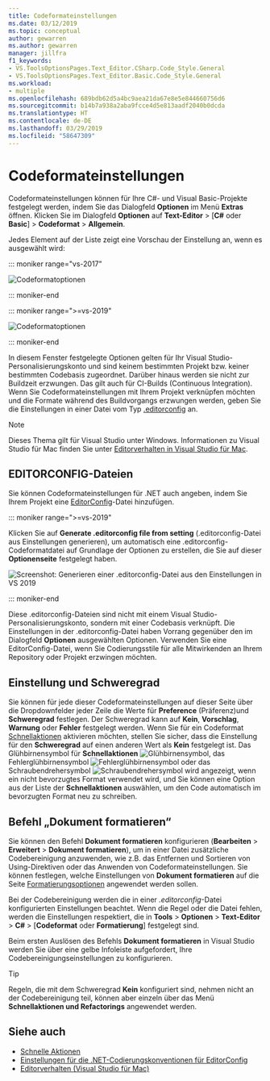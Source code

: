 ```yaml
---
title: Codeformateinstellungen
ms.date: 03/12/2019
ms.topic: conceptual
author: gewarren
ms.author: gewarren
manager: jillfra
f1_keywords:
- VS.ToolsOptionsPages.Text_Editor.CSharp.Code_Style.General
- VS.ToolsOptionsPages.Text_Editor.Basic.Code_Style.General
ms.workload:
- multiple
ms.openlocfilehash: 689bdb62d5a4bc9aea21da67e8e5e844660756d6
ms.sourcegitcommit: b14b7a938a2aba9fcce4d5e813aadf2040b0dcda
ms.translationtype: HT
ms.contentlocale: de-DE
ms.lasthandoff: 03/29/2019
ms.locfileid: "58647309"
---
```

# <a name="code-style-preferences"></a>Codeformateinstellungen

Codeformateinstellungen können für Ihre C#- und Visual Basic-Projekte festgelegt werden, indem Sie das Dialogfeld **Optionen** im Menü **Extras** öffnen. Klicken Sie im Dialogfeld **Optionen** auf **Text-Editor** > [**C#** oder **Basic**] > **Codeformat** > **Allgemein**.

Jedes Element auf der Liste zeigt eine Vorschau der Einstellung an, wenn es ausgewählt wird:

::: moniker range="vs-2017"

![Codeformatoptionen](media/code-style-quick-actions-dialog.png)

::: moniker-end

::: moniker range=">=vs-2019"

![Codeformatoptionen](media/vs-2019/code-style-quick-actions-dialog.png)

::: moniker-end

In diesem Fenster festgelegte Optionen gelten für Ihr Visual Studio-Personalisierungskonto und sind keinem bestimmten Projekt bzw. keiner bestimmten Codebasis zugeordnet. Darüber hinaus werden sie nicht zur Buildzeit erzwungen. Das gilt auch für CI-Builds (Continuous Integration). Wenn Sie Codeformateinstellungen mit Ihrem Projekt verknüpfen möchten und die Formate während des Buildvorgangs erzwungen werden, geben Sie die Einstellungen in einer Datei vom Typ [.editorconfig](#editorconfig-files) an.

> [!NOTE]
> Dieses Thema gilt für Visual Studio unter Windows. Informationen zu Visual Studio für Mac finden Sie unter [Editorverhalten in Visual Studio für Mac](/visualstudio/mac/editor-behavior).

## <a name="editorconfig-files"></a>EDITORCONFIG-Dateien

Sie können Codeformateinstellungen für .NET auch angeben, indem Sie Ihrem Projekt eine [EditorConfig](../ide/editorconfig-code-style-settings-reference.md)-Datei hinzufügen.

::: moniker range=">=vs-2019"

Klicken Sie auf **Generate .editorconfig file from setting** (.editorconfig-Datei aus Einstellungen generieren), um automatisch eine .editorconfig-Codeformatdatei auf Grundlage der Optionen zu erstellen, die Sie auf dieser **Optionenseite** festgelegt haben.

![Screenshot: Generieren einer .editorconfig-Datei aus den Einstellungen in VS 2019](media/vs-2019/generate-editorconfig-file-small.png)

::: moniker-end

Diese .editorconfig-Dateien sind nicht mit einem Visual Studio-Personalisierungskonto, sondern mit einer Codebasis verknüpft. Die Einstellungen in der .editorconfig-Datei haben Vorrang gegenüber den im Dialogfeld **Optionen** ausgewählten Optionen. Verwenden Sie eine EditorConfig-Datei, wenn Sie Codierungsstile für alle Mitwirkenden an Ihrem Repository oder Projekt erzwingen möchten.

## <a name="preference-and-severity"></a>Einstellung und Schweregrad

Sie können für jede dieser Codeformateinstellungen auf dieser Seite über die Dropdownfelder jeder Zeile die Werte für **Preference** (Präferenz)und **Schweregrad** festlegen. Der Schweregrad kann auf **Kein**, **Vorschlag**, **Warnung** oder **Fehler** festgelegt werden. Wenn Sie für ein Codeformat [Schnellaktionen](../ide/quick-actions.md) aktivieren möchten, stellen Sie sicher, dass die Einstellung für den **Schweregrad** auf einen anderen Wert als **Kein** festgelegt ist. Das Glühbirnensymbol für **Schnellaktionen** ![Glühbirnensymbol](media/light-bulb-dropdown.png), das Fehlerglühbirnensymbol ![Fehlerglühbirnensymbol](media/error-bulb.png) oder das Schraubendrehersymbol ![Schraubendrehersymbol](media/screwdriver.png) wird angezeigt, wenn ein nicht bevorzugtes Format verwendet wird, und Sie können eine Option aus der Liste der **Schnellaktionen** auswählen, um den Code automatisch im bevorzugten Format neu zu schreiben.

## <a name="format-document-command"></a>Befehl „Dokument formatieren“

Sie können den Befehl **Dokument formatieren** konfigurieren (**Bearbeiten** > **Erweitert** > **Dokument formatieren**), um in einer Datei zusätzliche Codebereinigung anzuwenden, wie z.B. das Entfernen und Sortieren von Using-Direktiven oder das Anwenden von Codeformateinstellungen. Sie können festlegen, welche Einstellungen von **Dokument formatieren** auf die Seite [Formatierungsoptionen](reference/options-text-editor-csharp-formatting.md#format-document-settings) angewendet werden sollen.

Bei der Codebereinigung werden die in einer *.editorconfig*-Datei konfigurierten Einstellungen beachtet. Wenn die Regel oder die Datei fehlen, werden die Einstellungen respektiert, die in **Tools** > **Optionen** > **Text-Editor** > **C#** > [**Codeformat** oder **Formatierung**] festgelegt sind.

Beim ersten Auslösen des Befehls **Dokument formatieren** in Visual Studio werden Sie über eine gelbe Infoleiste aufgefordert, Ihre Codebereinigungseinstellungen zu konfigurieren.

> [!TIP]
> Regeln, die mit dem Schweregrad **Kein** konfiguriert sind, nehmen nicht an der Codebereinigung teil, können aber einzeln über das Menü **Schnellaktionen und Refactorings** angewendet werden.

## <a name="see-also"></a>Siehe auch

- [Schnelle Aktionen](../ide/quick-actions.md)
- [Einstellungen für die .NET-Codierungskonventionen für EditorConfig](../ide/editorconfig-code-style-settings-reference.md)
- [Editorverhalten (Visual Studio für Mac)](/visualstudio/mac/editor-behavior)
